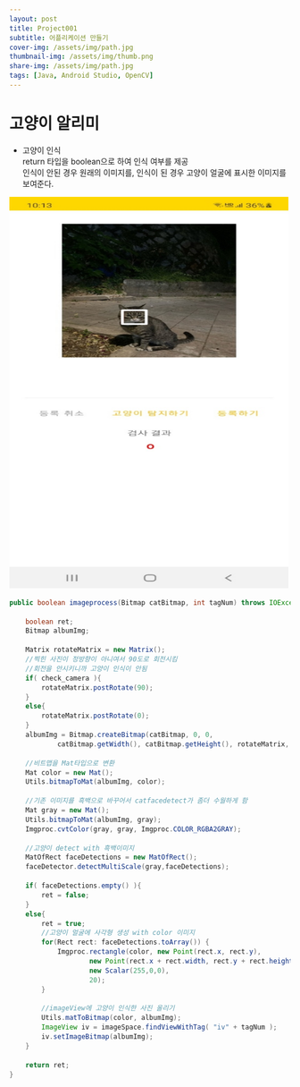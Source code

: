 ```yaml
---
layout: post
title: Project001
subtitle: 어플리케이션 만들기
cover-img: /assets/img/path.jpg
thumbnail-img: /assets/img/thumb.png
share-img: /assets/img/path.jpg
tags: [Java, Android Studio, OpenCV]
---
```


고양이 알리미
=============

* 고양이 인식   
return 타입을 boolean으로 하여 인식 여부를 제공   
인식이 안된 경우 원래의 이미지를, 인식이 된 경우 고양이 얼굴에 표시한 이미지를 보여준다.   

<img src="./assets/post1-img/detect01.jpg" width="500px" height="700px" title="px(픽셀) 크기 설정" alt="detect_cat"></img><br/>


```java
public boolean imageprocess(Bitmap catBitmap, int tagNum) throws IOException {

    boolean ret;
    Bitmap albumImg;

    Matrix rotateMatrix = new Matrix();
    //찍힌 사진이 정방향이 아니여서 90도로 회전시킴
    //회전을 안시키니까 고양이 인식이 안됨
    if( check_camera ){
        rotateMatrix.postRotate(90);
    }
    else{
        rotateMatrix.postRotate(0);
    }
    albumImg = Bitmap.createBitmap(catBitmap, 0, 0,
            catBitmap.getWidth(), catBitmap.getHeight(), rotateMatrix, false);

    //비트맵을 Mat타입으로 변환
    Mat color = new Mat();
    Utils.bitmapToMat(albumImg, color);

    //기존 이미지를 흑백으로 바꾸어서 catfacedetect가 좀더 수월하게 함
    Mat gray = new Mat();
    Utils.bitmapToMat(albumImg, gray);
    Imgproc.cvtColor(gray, gray, Imgproc.COLOR_RGBA2GRAY);

    //고양이 detect with 흑백이미지
    MatOfRect faceDetections = new MatOfRect();
    faceDetector.detectMultiScale(gray,faceDetections);

    if( faceDetections.empty() ){
        ret = false;
    }
    else{
        ret = true;
        //고양이 얼굴에 사각형 생성 with color 이미지
        for(Rect rect: faceDetections.toArray()) {
            Imgproc.rectangle(color, new Point(rect.x, rect.y),
                    new Point(rect.x + rect.width, rect.y + rect.height),
                    new Scalar(255,0,0),
                    20);
        }

        //imageView에 고양이 인식한 사진 올리기
        Utils.matToBitmap(color, albumImg);
        ImageView iv = imageSpace.findViewWithTag( "iv" + tagNum );
        iv.setImageBitmap(albumImg);
    }

    return ret;
}
```
